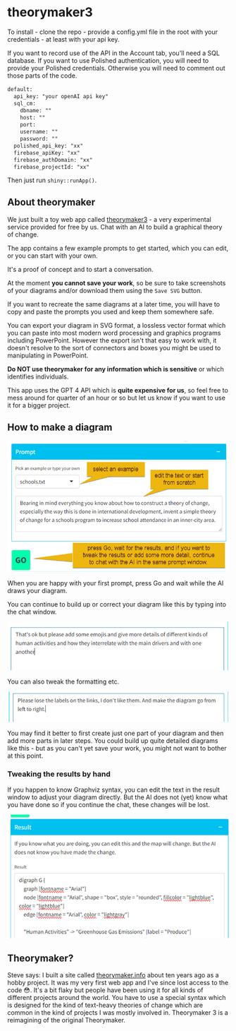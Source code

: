 # theorymaker3

To install - clone the repo - provide a config.yml file in the root with your credentials - at least with your api key.

If you want to record use of the API in the Account tab, you'll need a SQL database. If you want to use Polished authentication, you will need to provide your Polished credentials. Otherwise you will need to comment out those parts of the code.

```         
default:
  api_key: "your openAI api key"
  sql_cm:
    dbname: ""
    host: ""
    port: 
    username: ""
    password: ""
  polished_api_key: "xx"
  firebase_apiKey: "xx"
  firebase_authDomain: "xx"
  firebase_projectId: "xx"
```

Then just run `shiny::runApp()`.

## About theorymaker

We just built a toy web app called [theorymaker3](https://causalmap.shinyapps.io/theorymaker3/) - a very experimental service provided for free by us. Chat with an AI to build a graphical theory of change.

The app contains a few example prompts to get started, which you can edit, or you can start with your own.

It's a proof of concept and to start a conversation.

At the moment **you cannot save your work**, so be sure to take screenshots of your diagrams and/or download them using the `Save SVG` button.

If you want to recreate the same diagrams at a later time, you will have to copy and paste the prompts you used and keep them somewhere safe.

You can export your diagram in SVG format, a lossless vector format which you can paste into most modern word processing and graphics programs including PowerPoint. However the export isn't that easy to work with, it doesn't resolve to the sort of connectors and boxes you might be used to manipulating in PowerPoint.

**Do NOT use theorymaker for any information which is sensitive** or which identifies individuals.

This app uses the GPT 4 API which is **quite expensive for us**, so feel free to mess around for quarter of an hour or so but let us know if you want to use it for a bigger project.

## How to make a diagram

![img](_assets/beec29_63aeaec5fdc143f4ab64cfb5143f6e07mv2.png)

When you are happy with your first prompt, press Go and wait while the AI draws your diagram.

You can continue to build up or correct your diagram like this by typing into the chat window.

![img](_assets/beec29_bb6af3fd1c8b4b32a29ef788b596e0e9mv2.png)

You can also tweak the formatting etc.

![img](_assets/beec29_31a130d97a254616b59133f8ec5f12eamv2.png)

You may find it better to first create just one part of your diagram and then add more parts in later steps. You could build up quite detailed diagrams like this - but as you can't yet save your work, you might not want to bother at this point.

### Tweaking the results by hand

If you happen to know Graphviz syntax, you can edit the text in the result window to adjust your diagram directly. But the AI does not (yet) know what you have done so if you continue the chat, these changes will be lost.

![img](_assets/beec29_a146e86065b647068a23933830e72619mv2.png)

## Theorymaker?

Steve says: I built a site called [theorymaker.info](http://theorymaker.info/) about ten years ago as a hobby project. It was my very first web app and I've since lost access to the code 😳. It's a bit flaky but people have been using it for all kinds of different projects around the world. You have to use a special syntax which is designed for the kind of text-heavy theories of change which are common in the kind of projects I was mostly involved in. Theorymaker 3 is a reimagining of the original Theorymaker.
